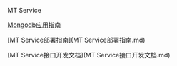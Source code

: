 MT Service

[Mongodb应用指南](Mongodb应用指南.md)

[MT Service部署指南](MT Service部署指南.md)

[MT Service接口开发文档](MT Service接口开发文档.md)

